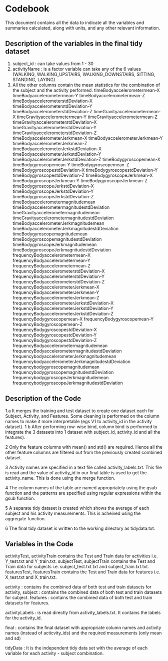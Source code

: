 # Codebook

This document contains all the data to indicate all the variables and summaries calculated, along with units, and any other relevant information.
## Description of the variables in the final tidy dataset
 1. subject_id : can take values from 1 - 30
 2. activityName : is a factor variable can take any of the 6 values (WALKING, WALKING_UPSTAIRS, WALKING_DOWNSTAIRS, SITTING, STANDING, LAYING)
 3. All the other columns contain the mean statistics for the combination of the subject and the activity performed.
 timeBodyaccelerometermean-X
timeBodyaccelerometermean-Y
timeBodyaccelerometermean-Z
timeBodyaccelerometerstdDeviation-X
timeBodyaccelerometerstdDeviation-Y
timeBodyaccelerometerstdDeviation-Z
timeGravityaccelerometermean-X
timeGravityaccelerometermean-Y
timeGravityaccelerometermean-Z
timeGravityaccelerometerstdDeviation-X
timeGravityaccelerometerstdDeviation-Y
timeGravityaccelerometerstdDeviation-Z
timeBodyaccelerometerJerkmean-X
timeBodyaccelerometerJerkmean-Y
timeBodyaccelerometerJerkmean-Z
timeBodyaccelerometerJerkstdDeviation-X
timeBodyaccelerometerJerkstdDeviation-Y
timeBodyaccelerometerJerkstdDeviation-Z
timeBodygyroscopemean-X
timeBodygyroscopemean-Y
timeBodygyroscopemean-Z
timeBodygyroscopestdDeviation-X
timeBodygyroscopestdDeviation-Y
timeBodygyroscopestdDeviation-Z
timeBodygyroscopeJerkmean-X
timeBodygyroscopeJerkmean-Y
timeBodygyroscopeJerkmean-Z
timeBodygyroscopeJerkstdDeviation-X
timeBodygyroscopeJerkstdDeviation-Y
timeBodygyroscopeJerkstdDeviation-Z
timeBodyaccelerometermagnitudemean
timeBodyaccelerometermagnitudestdDeviation
timeGravityaccelerometermagnitudemean
timeGravityaccelerometermagnitudestdDeviation
timeBodyaccelerometerJerkmagnitudemean
timeBodyaccelerometerJerkmagnitudestdDeviation
timeBodygyroscopemagnitudemean
timeBodygyroscopemagnitudestdDeviation
timeBodygyroscopeJerkmagnitudemean
timeBodygyroscopeJerkmagnitudestdDeviation
frequencyBodyaccelerometermean-X
frequencyBodyaccelerometermean-Y
frequencyBodyaccelerometermean-Z
frequencyBodyaccelerometerstdDeviation-X
frequencyBodyaccelerometerstdDeviation-Y
frequencyBodyaccelerometerstdDeviation-Z
frequencyBodyaccelerometerJerkmean-X
frequencyBodyaccelerometerJerkmean-Y
frequencyBodyaccelerometerJerkmean-Z
frequencyBodyaccelerometerJerkstdDeviation-X
frequencyBodyaccelerometerJerkstdDeviation-Y
frequencyBodyaccelerometerJerkstdDeviation-Z
frequencyBodygyroscopemean-X
frequencyBodygyroscopemean-Y
frequencyBodygyroscopemean-Z
frequencyBodygyroscopestdDeviation-X
frequencyBodygyroscopestdDeviation-Y
frequencyBodygyroscopestdDeviation-Z
frequencyBodyaccelerometermagnitudemean
frequencyBodyaccelerometermagnitudestdDeviation
frequencybodyaccelerometerJerkmagnitudemean
frequencybodyaccelerometerJerkmagnitudestdDeviation
frequencybodygyroscopemagnitudemean
frequencybodygyroscopemagnitudestdDeviation
frequencybodygyroscopeJerkmagnitudemean
frequencybodygyroscopeJerkmagnitudestdDeviation

  
## Description of the Code

1.a It merges the training and test dataset to create one dataset each for Subject, Activity, and Features. Some cleaning is performed on the column names to make it more interpretable (egs V1 to activity_id in the activity dataset).
1.b After performing row-wise bind, column bind is performed to integrate the 3 datasets into 1 dataset with subject_id, activity_id and all the features).

2 Only the feature columns with mean() and std()  are required. Hence all the other feature columns are filtered out from the previously created combined dataset.

3 Activity names are specified in a text file called activity_labels.txt. This file is read and the value of activity_id in our final table is used to get the activity_name. This is done using the merge function.

4 The column names of the table are named appropriately using the gsub function and the patterns are specified using regular expressions within the gsub function.

5 A separate tidy dataset is created which shows the average of each subject and his activity measurements. This is acheived using the aggregate function.

6 The final tidy dataset is written to the working directory as tidydata.txt.

## Variables in the Code

activityTest, activityTrain contains the Test and Train data for activities i.e. Y_test.txt and Y_train.txt.
subjectTest, subjectTrain contains the Test and Train data for subjects i.e. subject_test.txt.txt and subject_train.txt.txt.
featuresTest, featuresTrain contains the Test and Train data for features i.e. X_test.txt and X_train.txt.

activity : contains the combined data of both test and train datasets for activity,
subject :  contains the combined data of both test and train datasets for subject.
features :  contains the combined data of both test and train datasets for features.

activityLabels : is read directly from activity_labels.txt. It contains the labels for the activity_id.

final : contains the final dataset with appropriate column names and activity names (instead of acticvity_ids) and the required measurements (only mean and sd)

tidyData : It is the independent tidy data set with the average of each variable for each activity - subject combination.
